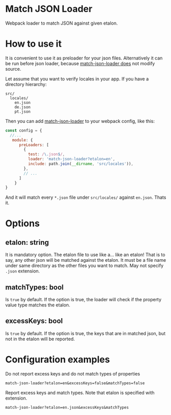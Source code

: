 # Match JSON Loader
Webpack loader to match JSON against given etalon.

# How to use it
It is convenient to use it as preloader for your json files.
Alternatively it can be run before json loader, because [match-json-loader does](https://github.com/ggarek/match-json-loader) not modify source.

Let assume that you want to verify locales in your app.
If you have a directory hierarchy:

```
src/
  locales/
    en.json
    de.json
    pt.json
```

Then you can add [match-json-loader](https://github.com/ggarek/match-json-loader) to your webpack config, like this:

```javascript
const config = {
  //...
   module: {
      preLoaders: [
        {
          test: /\.json$/,
          loader: 'match-json-loader?etalon=en',
          include: path.join(__dirname, 'src/locales')),
        },
        // ...
      ]
    }
}
```

And it will match every `*.json` file under `src/locales/` against `en.json`. Thats it.

# Options

## etalon: string
It is mandatory option. The etalon file to use like a... like an etalon! That is to say, any other json will be matched against the etalon.
It must be a file name under same directory as the other files you want to match. May not specify `.json` extension.

## matchTypes: bool
Is `true` by default. If the option is true, the loader will check if the property value type matches the etalon.

## excessKeys: bool
Is `true` by default. If the option is true, the keys that are in matched json, but not in the etalon will be reported.

# Configuration examples

Do not report excess keys and do not match types of properties

`match-json-loader?etalon=en&excessKeys=false&matchTypes=false`

Report excess keys and match types. Note that etalon is specified with extension.

`match-json-loader?etalon=en.json&excessKeys&matchTypes`
